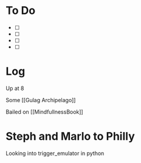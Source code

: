 
# To Do
- [ ] 
- [ ] 
- [ ] 
- [ ] 


# Log

Up at 8

Some [[Gulag Archipelago]]

Bailed on [[MindfullnessBook]]

# Steph and Marlo to Philly

Looking into trigger_emulator in python